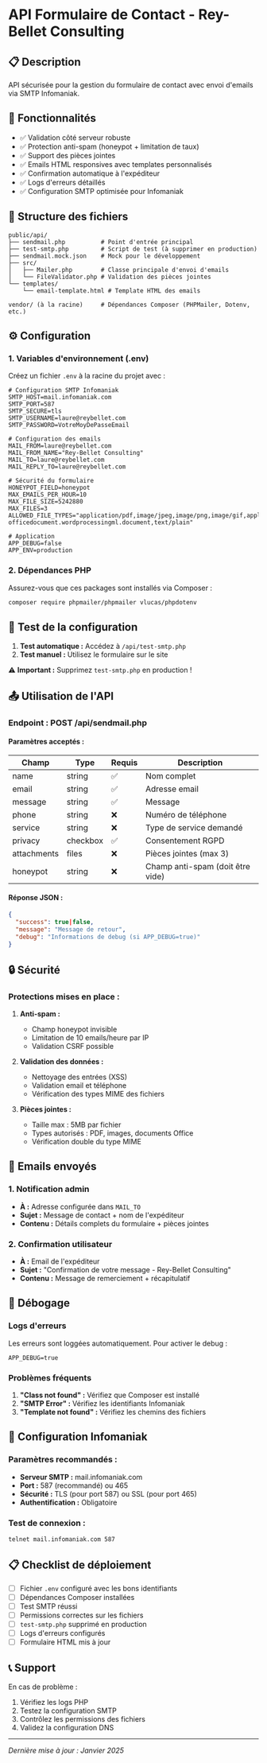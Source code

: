 # API Formulaire de Contact - Rey-Bellet Consulting

## 📋 Description

API sécurisée pour la gestion du formulaire de contact avec envoi d'emails via SMTP Infomaniak.

## 🚀 Fonctionnalités

- ✅ Validation côté serveur robuste
- ✅ Protection anti-spam (honeypot + limitation de taux)
- ✅ Support des pièces jointes
- ✅ Emails HTML responsives avec templates personnalisés
- ✅ Confirmation automatique à l'expéditeur
- ✅ Logs d'erreurs détaillés
- ✅ Configuration SMTP optimisée pour Infomaniak

## 📁 Structure des fichiers

```
public/api/
├── sendmail.php          # Point d'entrée principal
├── test-smtp.php         # Script de test (à supprimer en production)
├── sendmail.mock.json    # Mock pour le développement
├── src/
│   ├── Mailer.php        # Classe principale d'envoi d'emails
│   └── FileValidator.php # Validation des pièces jointes
└── templates/
    └── email-template.html # Template HTML des emails

vendor/ (à la racine)     # Dépendances Composer (PHPMailer, Dotenv, etc.)
```

## ⚙️ Configuration

### 1. Variables d'environnement (.env)

Créez un fichier `.env` à la racine du projet avec :

```env
# Configuration SMTP Infomaniak
SMTP_HOST=mail.infomaniak.com
SMTP_PORT=587
SMTP_SECURE=tls
SMTP_USERNAME=laure@reybellet.com
SMTP_PASSWORD=VotreMoyDePasseEmail

# Configuration des emails
MAIL_FROM=laure@reybellet.com
MAIL_FROM_NAME="Rey-Bellet Consulting"
MAIL_TO=laure@reybellet.com
MAIL_REPLY_TO=laure@reybellet.com

# Sécurité du formulaire
HONEYPOT_FIELD=honeypot
MAX_EMAILS_PER_HOUR=10
MAX_FILE_SIZE=5242880
MAX_FILES=3
ALLOWED_FILE_TYPES="application/pdf,image/jpeg,image/png,image/gif,application/msword,application/vnd.openxmlformats-officedocument.wordprocessingml.document,text/plain"

# Application
APP_DEBUG=false
APP_ENV=production
```

### 2. Dépendances PHP

Assurez-vous que ces packages sont installés via Composer :

```bash
composer require phpmailer/phpmailer vlucas/phpdotenv
```

## 🧪 Test de la configuration

1. **Test automatique :** Accédez à `/api/test-smtp.php`
2. **Test manuel :** Utilisez le formulaire sur le site

⚠️ **Important :** Supprimez `test-smtp.php` en production !

## 📤 Utilisation de l'API

### Endpoint : POST /api/sendmail.php

#### Paramètres acceptés :

| Champ | Type | Requis | Description |
|-------|------|--------|-------------|
| name | string | ✅ | Nom complet |
| email | string | ✅ | Adresse email |
| message | string | ✅ | Message |
| phone | string | ❌ | Numéro de téléphone |
| service | string | ❌ | Type de service demandé |
| privacy | checkbox | ✅ | Consentement RGPD |
| attachments | files | ❌ | Pièces jointes (max 3) |
| honeypot | string | ❌ | Champ anti-spam (doit être vide) |

#### Réponse JSON :

```json
{
  "success": true|false,
  "message": "Message de retour",
  "debug": "Informations de debug (si APP_DEBUG=true)"
}
```

## 🔒 Sécurité

### Protections mises en place :

1. **Anti-spam :**
   - Champ honeypot invisible
   - Limitation de 10 emails/heure par IP
   - Validation CSRF possible

2. **Validation des données :**
   - Nettoyage des entrées (XSS)
   - Validation email et téléphone
   - Vérification des types MIME des fichiers

3. **Pièces jointes :**
   - Taille max : 5MB par fichier
   - Types autorisés : PDF, images, documents Office
   - Vérification double du type MIME

## 📧 Emails envoyés

### 1. Notification admin
- **À :** Adresse configurée dans `MAIL_TO`
- **Sujet :** Message de contact + nom de l'expéditeur
- **Contenu :** Détails complets du formulaire + pièces jointes

### 2. Confirmation utilisateur
- **À :** Email de l'expéditeur
- **Sujet :** "Confirmation de votre message - Rey-Bellet Consulting"
- **Contenu :** Message de remerciement + récapitulatif

## 🐛 Débogage

### Logs d'erreurs

Les erreurs sont loggées automatiquement. Pour activer le debug :

```env
APP_DEBUG=true
```

### Problèmes fréquents

1. **"Class not found" :** Vérifiez que Composer est installé
2. **"SMTP Error" :** Vérifiez les identifiants Infomaniak
3. **"Template not found" :** Vérifiez les chemins des fichiers

## 🔧 Configuration Infomaniak

### Paramètres recommandés :

- **Serveur SMTP :** mail.infomaniak.com
- **Port :** 587 (recommandé) ou 465
- **Sécurité :** TLS (pour port 587) ou SSL (pour port 465)
- **Authentification :** Obligatoire

### Test de connexion :

```bash
telnet mail.infomaniak.com 587
```

## 📋 Checklist de déploiement

- [ ] Fichier `.env` configuré avec les bons identifiants
- [ ] Dépendances Composer installées
- [ ] Test SMTP réussi
- [ ] Permissions correctes sur les fichiers
- [ ] `test-smtp.php` supprimé en production
- [ ] Logs d'erreurs configurés
- [ ] Formulaire HTML mis à jour

## 📞 Support

En cas de problème :

1. Vérifiez les logs PHP
2. Testez la configuration SMTP
3. Contrôlez les permissions des fichiers
4. Validez la configuration DNS

---

*Dernière mise à jour : Janvier 2025* 